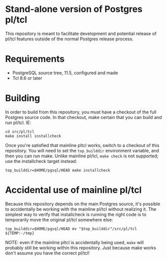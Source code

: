 # Stand-alone version of Postgres pl/tcl
This repository is meant to facilitate development and potential release of pl/tcl
features outside of the normal Postgres release process.

# Requirements

* PostgreSQL source tree, 11.5, configured and made
* Tcl 8.6 or later

# Building
In order to build from this repository, you must have a checkout of the full Postgres
source code. In that checkout, make certain that you can build and run pl/tcl. IE:

```
cd src/pl/tcl
make install installcheck
```

Once you're satisfied that mainline pltcl works, switch to a checkout of this repository.
You will need to set the `top_builddir` environment variable, and then you can run make.
Unlike mainline pl/tcl, `make check` is not supported; use the installcheck target instead:

```
top_builddir=$HOME/pgsql/HEAD make installcheck
```

# Accidental use of mainline pl/tcl
Because this repository depends on the main Postgres source, it's possible to accidentally
be working with the mainline pl/tcl without realizing it. The simplest way to verify that
installcheck is running the right code is to temporarily move the original pl/tcl somewhere
else:

```
top_builddir=$HOME/pgsql/HEAD mv "$top_builddir"/src/pl/tcl ${TEMP:-/tmp}
```

NOTE: even if the mainline pltcl is accidentally being used, `make` will probably still be
working within this repository. Just because make works don't assume you have the correct
pl/tcl!
